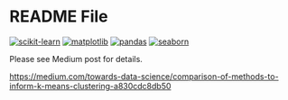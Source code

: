 # README File

[![scikit-learn](https://img.shields.io/badge/scikit_learn-1.4.1-blue.svg)](https://scikit-learn.org/stable/) [![matplotlib](https://img.shields.io/badge/matplotlib-3.3.4-blue.svg)](https://matplotlib.org/) [![pandas](https://img.shields.io/badge/pandas-1.2.1-blue.svg)](https://pandas.pydata.org/) [![seaborn](https://img.shields.io/badge/seaborn-0.11.1-blue.svg)](https://seaborn.pydata.org/)

Please see Medium post for details.

https://medium.com/towards-data-science/comparison-of-methods-to-inform-k-means-clustering-a830cdc8db50
